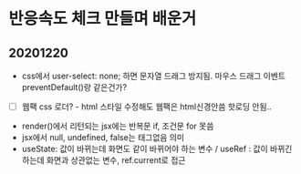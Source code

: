 # 반응속도 체크 만들며 배운거

## 20201220
- css에서 user-select: none; 하면 문자열 드래그 방지됨. 마우스 드래그 이벤트 preventDefault()랑 같은건가?
- [ ] 웹팩 css 로더? - html 스타일 수정해도 웹팩은 html신경안씀 핫로딩 안됨..
- render()에서 리턴되는 jsx에는 반복문 if, 조건문 for 못씀
- jsx에서 null, undefined, false는 태그없음 의미
- useState: 값이 바뀌는데 화면도 같이 바뀌어야 하는 변수 / useRef : 값이 바뀌긴 하는데 화면과 상관없는 변수, ref.current로 접근